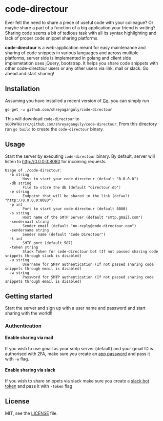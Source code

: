 # code-directour

Ever felt the need to share a piece of useful code with your colleague? Or maybe share a part of a function of a big application your friend is writing? Sharing code seems a bit of tedious task with all its syntax highlighting and lack of proper code snippet sharing platforms.

**code-directour** is a web-application meant for easy maintenance and sharing of code snippets in various languages and across multiple platforms, server side is implemented in golang and client side implemetation uses jQuery, bootstrap. It helps you share code snippets with other code-directour users or any other users via link, mail or slack. Go ahead and start sharing!

## Installation

Assuming you have installed a recent version of
[Go](https://golang.org/doc/install), you can simply run

```
go get -u github.com/shreyaganguly/code-directour
```

This will download `code-directour` to `$GOPATH/src/github.com/shreyaganguly/code-directour`. From
  this directory run `go build` to create the `code-directour` binary.

## Usage

Start the server by executing `code-directour` binary. By default, server will listen to http://0.0.0.0:8080 for incoming requests.

```
Usage of ./code-directour:
  -b string
    	Host to start your code-directeur (default "0.0.0.0")
  -db string
    	File to store the db (default "directour.db")
  -e string
    	Endpoint that will be shared in the link (default "http://0.0.0.0:8080")
  -p int
    	Port to start your code-directour (default 8080)
  -s string
    	Host name of the SMTP Server (default "smtp.gmail.com")
  -sendermail string
    	Sender email (default "no-reply@code-directour.com")
  -sendername string
    	Sender name (default "Code Directour")
  -t int
    	SMTP port (default 587)
  -token string
    	Slack Token for code-directour bot (If not passed sharing code snippets through slack is disabled)
  -u string
    	Username for SMTP authentication (If not passed sharing code snippets through email is disabled)
  -w string
    	Password for SMTP authentication (If not passed sharing code snippets through email is disabled)
```
## Getting started

Start the server and sign up with a user name and password and start sharing with the world!!

### Authentication

#### Enable sharing via mail
If you wish to use gmail as your smtp server (default) and your gmail ID is authorised with 2FA, make sure you create an [app password](https://myaccount.google.com/apppasswords) and pass it with `-w` flag.

#### Enable sharing via slack
If you wish to share snippets via slack make sure you create a [slack bot token](https://api.slack.com/custom-integrations/bot-users) and pass it with `-token` flag


## License

MIT, see the [LICENSE](https://raw.githubusercontent.com/shreyaganguly/code-directour/master/LICENSE.md) file.
